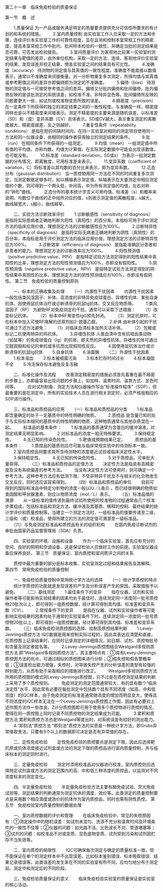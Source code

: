 第二十一章　临床免疫检验的质量保证

第一节　概　述

　　1.质量保证 为一产品或服务满足特定的质量要求提供充分可信性所要求的有计划的和系统的措施。
　　2.室内质量控制 由实验室工作人员采取一定的方法和步骤，连续评价本实验室工作的可靠性程度，旨在监测和控制本室常规工作的精密度，提高本室常规工作中批内、批间样本检验的一致性，并确定当批的测定结果是否可靠，可否发出检验报告。
　　3.室间质量评价 为客观地比较某一实验室的测定结果与靶值的差异，由外单位机构，采取一定的方法，连续、客观地评价实验室的结果，发现误差并校正结果，使各实验室之间的结果具有可比性。
　　4.准确度（accuracy） 待测物的测定值与其真值的一致性程度。准确度不能直接以数值表示，通常以不准确度来间接衡量。对一分析物重复多次测定，所得均值与其真值或参考靶值之间的差异亦即偏倚即为测定的不准确度。
　　5.偏倚（bias） 待测物的测定值与一可接受参考值之间的差异。偏倚又分批内偏倚和批间偏倚，批内偏倚反映的是该批测定的系统误差，如校准不准、非特异显色等。批间偏倚所反映的问题要更大一些，如试剂或校准物变质所致的误差。
　　6.精密度（precision） 在一定条件下所获得的独立的测定结果之间的一致性程度。与准确度一样，精密度同样也是以不精密度来间接表示。测定不精密度的主要来源是随机误差，以标准差（SD）和（或）变异系数（CV）具体表示。SD或CV越大，表示重复测定的离散度越大，精密度越差，反之则越好。
　　7.重复性条件（repeatability conditions） 是指在短的间隔时间内，在同一实验室对相同的测定项目使用同一方法和同一仪器设备，由相同的操作者获得独立的测定结果的条件。
　　8.批（run） 在相同条件下所获得的一组测定。
　　9.均值（mean） 一组测定值中所有值的平均值，亦称均数。均值为计算值，在实际测定数据中可能会出现该数值，也可能没有。
　　10.标准差（standard deviation，SD或s） 为表示一组测定数据的分布情况，即离散度，可用标准差来表示。
　　11.变异系数（coefficient of variation，C）将标准差以其均数的百分比来表示，即为变异系数。
　　12.正态分布（gaussian distribution） 当一质控物用同一方法在不同的时间重复多次测定，当测定数据足够多时，如以横轴表示测定值，纵轴表示在大量测定中相应测定值的个数，则可得到一个两头低，中间高，中为所有测定值的均值，左右对称的“钟形”曲线。
　　正态分布的基本统计学含义可用均值、标准差（s）和概率来说明，均数位于曲线的正中线所对应的值，s则表示测定值的离散程度，s越大，曲线越宽大，s越小，曲线越窄。

　　二、实验方法诊断效率评价
　　1.诊断敏感性（sensitivity of diagnosis） 是指将实际患病者正确地判断为阳性（真阳性）的百分率。本指标可用于评价测定方法的临床应用价值，理想测定方法的诊断敏感性应为100%。
　　2.诊断特异性（specificity of diagnosis） 是指将实际无病者正确地判断为阴性（真阴性）的百分率。本指标是用于评价测定方法的临床应用价值，理想测定方法的诊断特异性应为100%。
　　3.诊断效率（efficiency of diagnosis） 是指能准确区分患者和非患者的能力。理想测定方法的诊断效率应为100%。
　　4.阳性预测值（positive predictive value，PPV） 是指特定试验方法测定得到的阳性结果中真阳性的比率，理想测定方法的阳性预测值应为100%，亦即没有假阳性。
　　5.阴性预测值（negative predictive value，NPV） 是指特定试验方法测定得到的阴性结果中真阴性的比率，理想测定方法的阴性预测值应为100%，亦即没有假阴性。
第二节　免疫检验的质量控制原则

　　一、标本的正确收集及处理
　　（一）内源性干扰因素
　　内源性干扰因素一般包括类风湿因子、补体、高浓度的非特异免疫球蛋白、异嗜性抗体、某些自身抗体、因使用鼠抗体治疗或诊断诱导的抗鼠Ig抗体、交叉反应物质等。
　　1.类风湿因子（RF） 为避免RF对免疫测定的干扰，通常可以采取下述措施：
　　（1）改变标记抗体。
　　（2）标本中RF用变性IgG预先封闭。
　　（3）测定抗原时，可在标本中加入可使RF降解的还原剂如2-巯基乙醇。
　　2.补体 由补体引起的干扰可通过下述方法避免：
　　（1）对临床血清标本加热灭活补体。
　　（2）包被或标记二抗使用特异的鸡抗体。
　　3.异嗜性抗体 人类血清中含有抗啮齿类动物（如鼠等）的免疫球蛋白（Ig）的抗体，即天然的异嗜性抗体。异嗜性抗体可通过交联固相和标记的单抗或多抗而出现假阳性反应。
　　4.因使用鼠抗体治疗或诊断诱导的抗鼠Ig抗体
　　5.自身抗体
　　6.溶菌酶
　　（二）外源性干扰因素
　　1.标本溶血
　　2.标本被细菌污染
　　3.标本贮存时间过长
　　4.标本凝固不全
　　5.冷冻保存标本避免反复冻融

　　二、标准化操作及流程
　　改善测定精密度的措施必须首先着重在最不精密的步骤上，亦即最容易出现问题的步骤上，如加样、温育时间、温育方式、显色时间等。
　　应对试剂制备、测定方法和仪器操作写出“标准操作程序”（SOP），但最重要的是在测定中，所有的实验技术人员在进行相关测定时，必须严格按相应的SOP进行操作。

　　三、标准品和质控品的应用
　　（一）标准品和质控品的分类
　　1.标准品 即含量确定的处于一定基质中的特性明确的物质。
　　2.质控品 是含量已知的处于与实际标本相同的基质中的特性明确的物质，这种物质通常与其他杂质混在一起。
　　标准品的基本条件：
　　1.标准品的基质通常为含蛋白的缓冲溶液，对测定结果无明显影响。
　　2.对标准品的浓度一般无特殊要求。
　　3.保持稳定性。
　　4.无已知的传染危险性。
　　5.靶值或预期结果已定。
　　质控品的基本条件：
　　1.质控品的基质则应尽可能与临床常规实验中的待测标本一致。
　　2.室内质控品则要求其所含待测物的浓度接近试验或临床决定性水平。
　　3.保持稳定性。
　　4.无已知的传染危险性。
　　5.对于质控品，可单批大量获得。
　　（三）标准品和质控品的定值方法
　　决定性方法是指具有高精密度及没有系统偏差的参考方法。
　　当没有决定性方法可使用时，则可确定一个参考方法。这种参考方法应有低测下限、不受非特异干扰及不与相关的化合物发生交叉反应，同时还应该容易得到。
　　（四）标准品和质控品的单位
　　目前可得到的国际标准品中特定分析物的浓度一般以IU／L表示 ，而已经很明确的物质如类固醇和甲状腺激素，则应以物质浓度（mol／L）表示。
　　（五）标准品值的溯源
　　从一级标准的值传递到最终试验所使用的校准物的过程通常由几个校准步骤组成，包括标准品和测定方法、缓冲液及其基质、稀释的控制、最终结果的统计学评价和质量控制等。当建立一个测定方法时，一级标准品的值要传递至二级、三级和（或）校准品，使得所建立的方法的测定值可溯源至一级标准品。
　　（六）与免疫测定标准品和质控品有关的组织机构
　　在国内免疫诊断试剂的审批由国家药品监督管理局（SDA）负责。

　　四、实验室的环境、设施和设备
　　作为一个临床实验室，首先应有充分的空间、良好的照明和空调设备，这是保证检验人员做好工作的前提。实验室仪器设备应保养良好。
第三节　质量保证、室内质控和室间质评之间的关系

　　质控中最为重要的部分是标本收集、实验室测定过程和结果报告及其解释。
第四节　常用免疫检验的质量控制

　　一、免疫检验质量控制中常用统计学方法的选择
　　（一）统计学质控的特点
　　统计学质控的功能就是发现误差的产生及分析误差产生的原因，采取措施予以避免。
　　（二）基线测定
　　1.最佳条件下的变异
　　指在仪器、试剂和实验操作者等可能影响实验结果的因素均处于最佳时，连续测定同一浓度同一批号质控物20批次以上，即可得到一组质控数据，经计算可得到其均值、标准差和变异系数（CV）。
　　2.常规条件下的变异
　　是指在仪器、试剂和实验操作者等可能影响实验结果的因素均处于通常的实验室条件下时，连续测定同一浓度同一批号质控物20批以上，即可得到一组质控数据，经计算可得到其均值、标准差和变异系数。
　　（三）临床免疫检测质控图的选择、绘制及质控结果判断
　　1.Levey-Jennings质控方法 IQC数据是用来控制实际过程的，因此其表达应清楚和直接，在质控图上记录结果时，应同时记录测定的详细情况，如日期、试剂、质控物批号和含量及测定者姓名等。
　　2.Levey-Jennings质控图结合Westgard多规则质控方法 即“Westgard多规则质控方法”，其主要特点有：①具有Levey-Jennings质控图方法的优点，可通过相似的质控图来进行分析；②假失控和假告警概率低；③误差检出能力增强，失控时，对导致失控产生的分析误差的类型有较强的辨别能力，从而有助于采取相应的措施进行改正。
　　Westgard多规则质控方法所用的质控图的模式同Levey-Jennings质控图，只不过是在质控测定结果的判断上采用了多个质控规则。
　　免疫测定的测定范围通常较大，有的具有数个“临床决定性”水平，因此常有必要在每批测定中包括数个具有不同浓度（如高、中和低浓度）的IQC样本，由于免疫测定的标准差通常随浓度的增加而明显变大，使得具不同浓度的IQC样本无法在一个Levey-Jennings质控图上作图，因此有必要对上述作图方法作一些改良。Z计分质控图即可用于使用多个质控物进行质控的情况，使得在同一质控图上同时记录不同质控物的测定结果成为可能。
　　3.累积和质控方法 累积和质控方法也是Westgard等提出的，对系统误差有较好的测出能力。
　　4.“即刻法”质控方法 “即刻法”质控方法的实质是一种统计学方法，即Grubs异常值取舍法，只要有3个以上的数据即可决定是否有异常值的存在。

　　二、定性免疫检验
　　定性免疫检验的质控要点是测定下限，因此应选择靶抗原或抗体浓度接近试剂盒或方法的测定下限的质控品进行室内质量控制，并与临床标本的测定同时进行。

　　三、定量免疫检验
　　测定时须用校准品对仪器进行校准，室内质控则应选择特定试剂盒或方法的测定范围内的高、中和低三种浓度的质控品，以监测对不同浓度标本的测定变化。

　　四、半定量免疫检验
　　半定量免疫检验方法主要有酶免疫试验、荧光免疫试验等，测定结果的判断通常为测定抗体的滴度、效价等。此类测定的质量控制要点是采用数个相应滴度或效价的抗体作为室内质控品，同时也需有阴性质控。
第五节　免疫检验室内质量控制的数据处理

　　一、室内质控数据的评价和管理
　　在临床免疫检验中，常见的失控原因有：①测定操作中的随机误差：如试剂未混匀、洗涤不充分和温育时间及环境条件的一致性不佳等；②仪器的问题：如光路不洁、比色波长不对、管道堵塞等；③试剂的问题：如校准品不对或变质、显色底物变质、试剂受到污染和试剂因贮存不当失效等。

　　二、室内质控的局限性
　　IQC可确保每次测定与确定的质量标准一致，但不能保证在单个的测定样本中不出现误差。比如标本鉴别错误、标本吸取错误、结果记录错误等。此类误差的发生率在不同的实验室有所不同，应均匀地分布于测定前、测定中和测定后的不同阶段。

　　三、免疫检验质量保证的意义 
　　临床免疫检验实验室的质量保证是实验室的核心活动。

